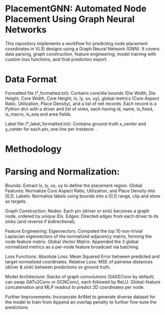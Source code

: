 # PlacementGNN: Automated Node Placement Using Graph Neural Networks

This repository implements a workflow for predicting node placement coordinates in VLSI designs using a Graph Neural Network (GNN). It covers data parsing, graph construction, feature engineering, model training with custom loss functions, and final prediction export.

# Data Format

Formatted file (*_formatted.txt): Contains core/die bounds (Die Width, Die Height, Core Width, Core Height, lx, ly, ux, uy), global metrics (Core Aspect Ratio, Utilization, Place Density), and a list of net records. Each record is a Python dict with a driver and list of sinks, each having id, name, is_fixed, is_macro, is_seq and area fields.

Label file (*_label_formatted.txt): Contains ground-truth x_center and y_center for each pin, one line per instance: <instanceName> <x> <y>.

# Methodology

# Parsing and Normalization:
Bounds: Extract lx, ly, ux, uy to define the placement region.
Global Features: Normalize Core Aspect Ratio, Utilization, and Place Density into [0,1].
Labels: Normalize labels using bounds into a [0,1] range, clip and store as targets.

Graph Construction:
Nodes: Each pin (driver or sink) becomes a graph node, ordered by unique IDs.
Edges: Directed edges from each driver to its sinks (and reverse if bidirectional).

Feature Engineering:
Eigenvectors: Computed the top 10 non-trivial Laplacian eigenvectors of the normalized adjacency matrix, forming the node feature matrix.
Global Vector Matrix: Appended the 3 global normalized metrics as a per-node feature broadcast via batching.

Loss Functions:
Absolute Loss: Mean Squared Error between predicted and target normalized coordinates.
Relative Loss: MSE of pairwise distances (driver & sink) between predictions vs ground truth.

Model Architecture:
Stacks of graph convolutions (SAGEConv by default; can swap GATv2Conv or GCNConv), each followed by ReLU.
Global-feature concatenation and MLP readout to predict 2D coordinates per node.

Further Improvements:
Incorporate ArtNet to generate diverse dataset for the model to train from
Append an overlap penalty to further fine-tune the predictions


